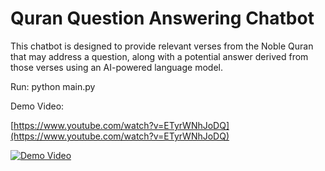 # Quran Question Answering Chatbot

This chatbot is designed to provide relevant verses from the Noble Quran that may address a question, along with a potential answer derived from those verses using an AI-powered language model.

Run: python main.py

Demo Video:

[https://www.youtube.com/watch?v=ETyrWNhJoDQ](https://www.youtube.com/watch?v=ETyrWNhJoDQ)

[![Demo Video](https://img.youtube.com/vi/ETyrWNhJoDQ/0.jpg)](https://www.youtube.com/watch?v=ETyrWNhJoDQ "Quran Question Answering chatbot")


